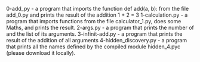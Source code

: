 0-add_py - a program that imports the function def add(a, b): from the file add_0.py and prints the result of the addition 1 + 2 = 3
1-calculation.py - a program that imports functions from the file calculator_1.py, does some Maths, and prints the result.
2-args.py - a program that prints the number of and the list of its arguments.
3-infinit-add.py - a program that prints the result of the addition of all arguments
4-hidden_discovery.py - a program that prints all the names defined by the compiled module hidden_4.pyc (please download it locally).
